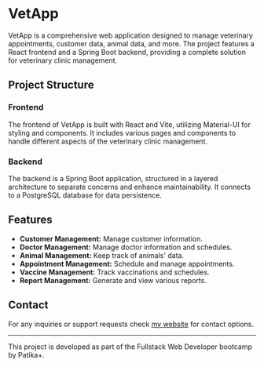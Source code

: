 # VetApp

VetApp is a comprehensive web application designed to manage veterinary appointments, customer data, animal data, and more. The project features a React frontend and a Spring Boot backend, providing a complete solution for veterinary clinic management.

## Project Structure

### Frontend

The frontend of VetApp is built with React and Vite, utilizing Material-UI for styling and components. It includes various pages and components to handle different aspects of the veterinary clinic management.

### Backend

The backend is a Spring Boot application, structured in a layered architecture to separate concerns and enhance maintainability. It connects to a PostgreSQL database for data persistence.

## Features

- **Customer Management:** Manage customer information.
- **Doctor Management:** Manage doctor information and schedules.
- **Animal Management:** Keep track of animals' data.
- **Appointment Management:** Schedule and manage appointments.
- **Vaccine Management:** Track vaccinations and schedules.
- **Report Management:** Generate and view various reports.


## Contact

For any inquiries or support requests check [my website](https://www.ardacanbakis.com) for contact options. 

---

This project is developed as part of the Fullstack Web Developer bootcamp by Patika+.

